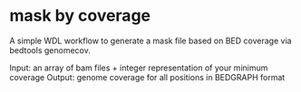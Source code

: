 # mask by coverage

A simple WDL workflow to generate a mask file based on BED coverage via bedtools genomecov.

Input: an array of bam files + integer representation of your minimum coverage
Output: genome coverage for all positions in BEDGRAPH format